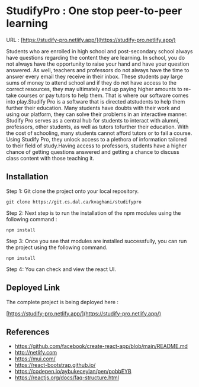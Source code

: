 # StudifyPro : One stop peer-to-peer learning

URL : [https://studify-pro.netlify.app/](https://studify-pro.netlify.app/)

Students who are enrolled in high school and post-secondary school always have questions regarding the content they are learning. In school, you do not always have the opportunity to raise your hand and have your question answered. As well, teachers and professors do not always have the time to answer every email they receive in their inbox. These students pay large sums of money to attend school and if they do not have access to the correct resources, they may ultimately end up paying higher amounts to re-take courses or pay tutors to help them. That is where our software comes into play.Studify Pro is a software that is directed atstudents to help them further their education. Many students have doubts with their work and using our platform, they can solve their problems in an interactive manner. Studify Pro serves as a central hub for students to interact with alumni, professors, other students, as well as tutors tofurther their education. With the cost of schooling, many students cannot afford tutors or to fail a course. Using Studify Pro, they unlock access to a plethora of information tailored to their field of study.Having access to professors, students have a higher chance of getting questions answered and getting a chance to discuss class content with those teaching it.

## Installation

Step 1: Git clone the project onto your local repository.

`git clone https://git.cs.dal.ca/kvaghani/studifypro`

Step 2: Next step is to run the installation of the npm modules using the following command :

`npm install`

Step 3: Once you see that modules are installed successfully, you can run the project using the following command.

`npm install`

Step 4: You can check and view the react UI.

## Deployed Link

The complete project is being deployed here :

[https://studify-pro.netlify.app/](https://studify-pro.netlify.app/)

## References

- https://github.com/facebook/create-react-app/blob/main/README.md
- http://netlify.com
- https://mui.com/
- https://react-bootstrap.github.io/
- https://codepen.io/aybukeceylan/pen/pobbEYB
- https://reactjs.org/docs/faq-structure.html
